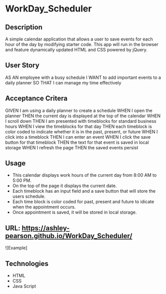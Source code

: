 # WorkDay_Scheduler


## Description
A simple calendar application that allows a user to save events for each hour of the day by modifying starter code. This app will run in the browser and feature dynamically updated HTML and CSS powered by jQuery.

## User Story
AS AN employee with a busy schedule
I WANT to add important events to a daily planner
SO THAT I can manage my time effectively

## Acceptance Critera
GIVEN I am using a daily planner to create a schedule
WHEN I open the planner
THEN the current day is displayed at the top of the calendar
WHEN I scroll down
THEN I am presented with timeblocks for standard business hours
WHEN I view the timeblocks for that day
THEN each timeblock is color coded to indicate whether it is in the past, present, or future
WHEN I click into a timeblock
THEN I can enter an event
WHEN I click the save button for that timeblock
THEN the text for that event is saved in local storage
WHEN I refresh the page
THEN the saved events persist

## Usage
* This calendar displays work hours of the current day from 8:00 AM to 5:00 PM.
* On the top of the page it displays the current date.
* Each timeblock has an input field and a save button that will store the users schedule.
* Each time block is color coded for past, present and future to idicate when the appointment occurs.
* Once appointment is saved, it will be stored in local storage.

## URL: https://ashley-pearson.github.io/WorkDay_Scheduler/

![Example] 



## Technologies
- HTML
- CSS
- Java Script
